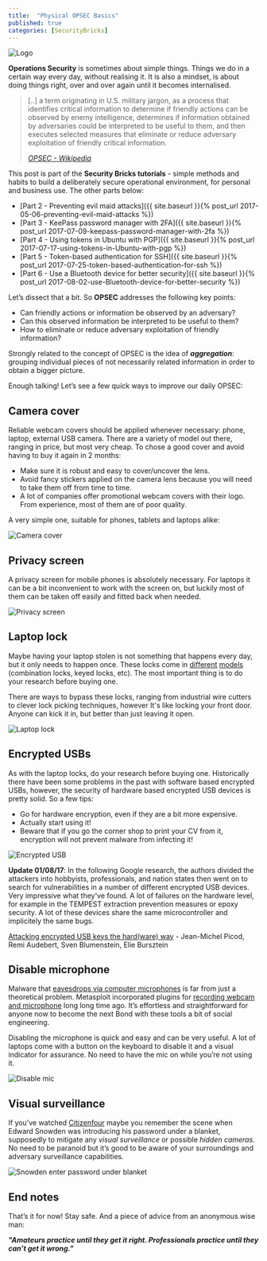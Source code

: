 ```yaml
---
title:  "Physical OPSEC Basics"
published: true
categories: [SecurityBricks]
---
```



![Logo](/assets/images/opsec-basics/loose-lips.png)

**Operations Security** is sometimes about simple things. Things we do in a certain way every day, without realising it. It is also a mindset, is about doing things right, over and over again until it becomes internalised. 

<blockquote>
  <p>[..] a term originating in U.S. military jargon, as a process that identifies critical information to determine if friendly actions can be observed by enemy intelligence, determines if information obtained by adversaries could be interpreted to be useful to them, and then executes selected measures that eliminate or reduce adversary exploitation of friendly critical information.</p>
  <cite><a target="_blank" href="https://en.wikipedia.org/wiki/Operations_security">OPSEC - Wikipedia</a>
</cite> </blockquote>

This post is part of the **Security Bricks tutorials** - simple methods and habits
to build a deliberately secure operational environment, for personal and business use. The other parts below:

* [Part 2 - Preventing evil maid attacks]({{ site.baseurl }}{% post_url 2017-05-06-preventing-evil-maid-attacks %})
* [Part 3 - KeePass password manager with 2FA]({{ site.baseurl }}{% post_url 2017-07-09-keepass-password-manager-with-2fa %})
* [Part 4 - Using tokens in Ubuntu with PGP]({{ site.baseurl }}{% post_url 2017-07-17-using-tokens-in-Ubuntu-with-pgp %})
* [Part 5 - Token-based authentication for SSH]({{ site.baseurl }}{% post_url 2017-07-25-token-based-authentication-for-ssh %})
* [Part 6 - Use a Bluetooth device for better security]({{ site.baseurl }}{% post_url 2017-08-02-use-Bluetooth-device-for-better-security %})

Let’s dissect that a bit. So **OPSEC** addresses the following key points:

* Can friendly actions or information be observed by an adversary?
* Can this observed information be interpreted to be useful to them?
* How to eliminate or reduce adversary exploitation of friendly information?

Strongly related to the concept of OPSEC is the idea of **_aggregation_**: grouping individual pieces of not necessarily related information in order to obtain a bigger picture.

Enough talking! Let’s see a few quick ways to improve our daily OPSEC:

## Camera cover
Reliable webcam covers should be applied whenever necessary: phone, laptop, external USB camera. There are a variety of model out there, ranging in price, but most very cheap. To chose a good cover and avoid having to buy it again in 2 months:

* Make sure it is robust and easy to cover/uncover the lens.
* Avoid fancy stickers applied on the camera lens because you will need to take them off from time to time.
* A lot of companies offer promotional webcam covers with their logo. From experience, most of them are of poor quality. 

A very simple one, suitable for phones, tablets and laptops alike:

<img src="/assets/images/opsec-basics/webcam_cover.png" alt="Camera cover" class="figure-body">

## Privacy screen 
A privacy screen for mobile phones is absolutely necessary. For laptops it can be a bit inconvenient to work with the screen on, but luckily most of them can be taken off easily and fitted back when needed.

<img src="/assets/images/opsec-basics/privacy_screen.png" alt="Privacy screen" class="figure-body">

## Laptop lock
Maybe having your laptop stolen is not something that happens every day, but it only needs to happen once. These locks come in [different](https://www.laptopmag.com/articles/best-laptop-locks) [models](https://www.kensington.com/en/gb/4480/security) (combination locks, keyed locks, etc). The most important thing is to do your research before buying one. 

There are ways to bypass these locks, ranging from industrial wire cutters to clever lock picking techniques, however It's like locking your front door. Anyone can kick it in, but better than just leaving it open.

<img src="/assets/images/opsec-basics/kensington_lock.png" alt="Laptop lock" class="figure-body">

## Encrypted USBs
As with the laptop locks, do your research before buying one. Historically there have been some problems in the past with software based encrypted USBs, however, the security of hardware based encrypted USB devices is pretty solid.  So a few tips:

* Go for hardware encryption, even if they are a bit more expensive. 
* Actually start using it!
* Beware that if you go the corner shop to print your CV from it, encryption will not prevent malware from infecting it!

<img src="/assets/images/opsec-basics/enc_usb.png" alt="Encrypted USB" class="figure-body">

**Update 01/08/17**: In the following Google research, the authors divided the attackers into hobbyists, professionals, and nation states then went on to search for vulnerabilities in a number of different encrypted USB devices. Very impressive what they've found. A lot of failures on the hardware level, for example in the TEMPEST extraction prevention measures or epoxy security. A lot of these devices share the same microcontroller and implicitely the same bugs. 

[Attacking encrypted USB keys the hard(ware) way](https://cdn.elie.net/talks/analyzing-secure-usb-the-hardware-way-slides.pdf) - Jean-Michel Picod, Remi Audebert, Sven Blumenstein, Elie Bursztein

## Disable microphone
Malware that [eavesdrops via computer microphones](http://inhomelandsecurity.com/malware-that-eavesdrops-via-computer-microphones-is-stealing-hundreds-of-gigs-of-data) is far from just a theoretical problem. Metasploit incorporated plugins for [recording webcam and microphone](https://null-byte.wonderhowto.com/how-to/hack-like-pro-remotely-record-listen-microphone-anyones-computer-0143966/) long long time ago. It’s effortless and straightforward for anyone now to become the next Bond with these tools a bit of social engineering. 

Disabling the microphone is quick and easy and can be very useful. A lot of laptops come with a button on the keyboard to disable it and a visual indicator for assurance. No need to have the mic on while you’re not using it.

<img src="/assets/images/opsec-basics/disable_mic.png" alt="Disable mic" class="figure-body">

## Visual surveillance
If you’ve watched [Citizenfour](http://www.imdb.com/title/tt4044364/) maybe you remember the scene when Edward Snowden was introducing his password under a blanket, supposedly to mitigate any _visual surveillance_ or possible _hidden cameras_. No need to be paranoid but it’s good to be aware of your surroundings and adversary surveillance capabilities.

<img src="/assets/images/opsec-basics/snowden.png" alt="Snowden enter password under blanket" class="figure-body">

## End notes

That’s it for now! Stay safe. And a piece of advice from an anonymous wise man:

**_"Amateurs practice until they get it right. Professionals practice until they can’t get it wrong."_**
